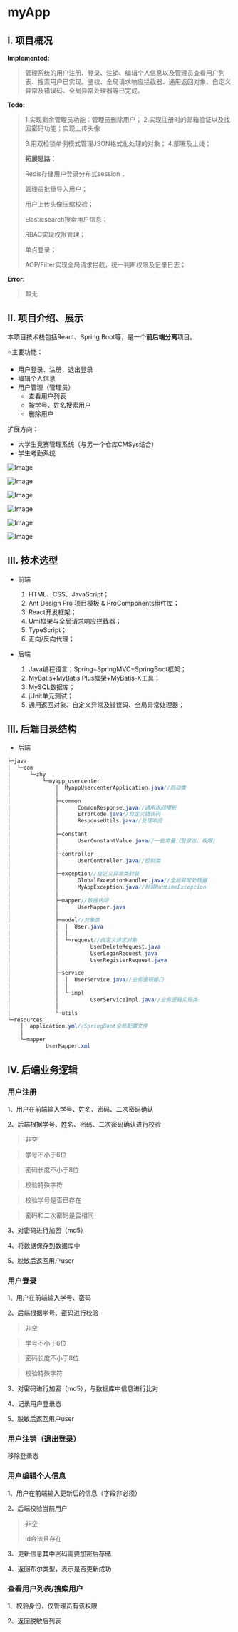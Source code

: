 # myApp

## I. 项目概况

**Implemented:**

> 管理系统的用户注册、登录、注销、编辑个人信息以及管理员查看用户列表、搜索用户已实现。鉴权、全局请求响应拦截器、通用返回对象、自定义异常及错误码、全局异常处理器等已完成。 

**Todo:**

> 1.实现剩余管理员功能：管理员删除用户；
> 2.实现注册时的邮箱验证以及找回密码功能；实现上传头像
> 
>3.用双检锁单例模式管理JSON格式化处理的对象；
> 4.部署及上线；  
> 
> **拓展思路：**
>
> Redis存储用户登录分布式session；
>
> 管理员批量导入用户；
>
> 用户上传头像压缩校验；
>
> Elasticsearch搜索用户信息；
>
> RBAC实现权限管理；
>
> 单点登录；
>
> AOP/Filter实现全局请求拦截，统一判断权限及记录日志；

**Error:**

> 暂无

## II. 项目介绍、展示

 本项目技术栈包括React、Spring Boot等，是一个**前后端分离**项目。 

⭐主要功能：

- 用户登录、注册、退出登录
- 编辑个人信息
- 用户管理（管理员）
  - 查看用户列表
  - 按学号、姓名搜索用户
  - 删除用户

扩展方向：

- 大学生竞赛管理系统（与另一个仓库CMSys结合）
- 学生考勤系统

![Image](images/1.png)

![Image](images/2.png)

![Image](images/3.png)

![Image](images/4.png)

![Image](images/5.png)

![Image](images/6.jpg)

## III. 技术选型

- 前端
  1. HTML、CSS、JavaScript；
  2. Ant Design Pro 项目模板 & ProComponents组件库；
  3. React开发框架；
  4. Umi框架与全局请求响应拦截器；
  5.  TypeScript；
  6. 正向/反向代理；

- 后端
  1. Java编程语言；Spring+SpringMVC+SpringBoot框架；
  2. MyBatis+MyBatis Plus框架+MyBatis-X工具；
  3. MySQL数据库；
  4. jUnit单元测试；
  5.  通用返回对象、自定义异常及错误码、全局异常处理器； 

## III. 后端目录结构

- 后端

```java
├─java
│  └─com
│      └─zhy
│          └─myapp_usercenter
│              │  MyappUsercenterApplication.java//启动类
│              │
│              ├─common
│              │      CommonResponse.java//通用返回模板
│              │      ErrorCode.java//自定义错误码
│              │      ResponseUtils.java//处理响应
│              │
│              ├─constant
│              │      UserConstantValue.java//一些常量（登录态、权限）
│              │
│              ├─controller
│              │      UserController.java//控制类
│              │
│              ├─exception//自定义异常类封装
│              │      GlobalExceptionHandler.java//全局异常处理器
│              │      MyAppException.java//封装RuntimeException
│              │
│              ├─mapper//数据访问
│              │      UserMapper.java
│              │
│              ├─model//对象类
│              │  │  User.java
│              │  │
│              │  └─request//自定义请求对象
│              │          UserDeleteRequest.java
│              │          UserLoginRequest.java
│              │          UserRegisterRequest.java
│              │
│              ├─service
│              │  │  UserService.java//业务逻辑接口
│              │  │
│              │  └─impl
│              │          UserServiceImpl.java//业务逻辑实现类
│              │
│              └─utils
└─resources
    │  application.yml//SpringBoot全局配置文件
    │
    └─mapper
            UserMapper.xml

```

## IV. 后端业务逻辑

### 用户注册

1、用户在前端输入学号、姓名、密码、二次密码确认

2、后端根据学号、姓名、密码、二次密码确认进行校验

> 非空

> 学号不小于6位

> 密码长度不小于8位

> 校验特殊字符

> 校验学号是否已存在

> 密码和二次密码是否相同

3、对密码进行加密（md5）

4、将数据保存到数据库中

5、脱敏后返回用户user

### 用户登录

1、用户在前端输入学号、密码

2、后端根据学号、密码进行校验

> 非空

> 学号不小于6位

> 密码长度不小于8位

> 校验特殊字符

3、对密码进行加密（md5），与数据库中信息进行比对

4、记录用户登录态

5、脱敏后返回用户user

### 用户注销（退出登录）

移除登录态

### 用户编辑个人信息

1、用户在前端输入更新后的信息（字段非必须）

2、后端校验当前用户

> 非空
>
> id合法且存在

3、更新信息其中密码需要加密后存储

4、返回布尔类型，表示是否更新成功

### 查看用户列表/搜索用户

1、校验身份，仅管理员有该权限

2、返回脱敏后列表

